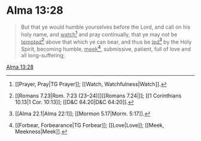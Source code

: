 # Alma 13:28

> But that ye would humble yourselves before the Lord, and call on his holy name, and <u>watch</u>[^a] and pray continually, that ye may not be <u>tempted</u>[^b] above that which ye can bear, and thus be <u>led</u>[^c] by the Holy Spirit, becoming humble, <u>meek</u>[^d], submissive, patient, full of love and all long-suffering;

[Alma 13:28](https://www.churchofjesuschrist.org/study/scriptures/bofm/alma/13?lang=eng&id=p28#p28)


[^a]: [[Prayer, Pray|TG Prayer]]; [[Watch, Watchfulness|Watch]].  
[^b]: [[Romans 7.23|Rom. 7:23 (23–24)]][[Romans 7.24|]]; [[1 Corinthians 10.13|1 Cor. 10:13]]; [[D&C 64.20|D&C 64:20]].  
[^c]: [[Alma 22.1|Alma 22:1]]; [[Mormon 5.17|Morm. 5:17]].  
[^d]: [[Forbear, Forbearance|TG Forbear]]; [[Love|Love]]; [[Meek, Meekness|Meek]].  
